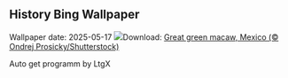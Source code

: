 ## History Bing Wallpaper
Wallpaper date: 2025-05-17
![](https://www.bing.com/th?id=OHR.GreenMacaw_EN-CA2859650234_UHD.jpg&w=1000)Download: [Great green macaw, Mexico (© Ondrej Prosicky/Shutterstock)](https://www.bing.com/th?id=OHR.GreenMacaw_EN-CA2859650234_UHD.jpg)

Auto get programm by LtgX
